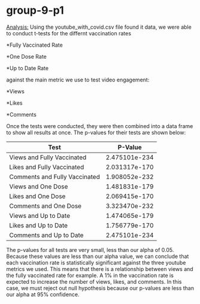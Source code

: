 # group-9-p1

<ins>Analysis:</ins>
Using the youtube_with_covid.csv file found it data, we were able to conduct t-tests for the differnt vaccination rates

*Fully Vaccinated Rate

*One Dose Rate

*Up to Date Rate 

against the main metric we use to test video engagement:

*Views

*Likes

*Comments

Once the tests were conducted, they were then combined into a data frame to show all results at once. The p-values for their tests are shown below:

| Test | P-Value |
| --- | --- | 
| Views and Fully Vaccinated | 2.475101e-234 |
| Likes and Fully Vaccinated | 2.031317e-170 |
| Comments and Fully Vaccinated | 1.908052e-232 |
| Views and One Dose | 1.481831e-179 |
| Likes and One Dose | 2.069415e-170 | 
| Comments and One Dose | 3.323470e-232 | 
| Views and Up to Date | 1.474065e-179 |
| Likes and Up to Date | 1.756779e-170 |
| Comments and Up to Date | 2.475101e-234 |

The p-values for all tests are very small, less than our alpha of 0.05. Because these values are less than our alpha value, we can conclude that each vaccination rate is statistically significant against the three youtube metrics we used. This means that there is a relationship between views and the fully vaccinated rate for example. A 1% in the vaccination rate is expected to increase the number of views, likes, and comments. In this case, we must reject out null hypothesis because our p-values are less than our alpha at 95% confidence.
